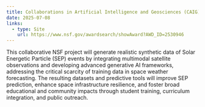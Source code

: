 ```yaml
---
title: Collaborations in Artificial Intelligence and Geosciences (CAIG)
date: 2025-07-08
links:
  - type: Site
    url: https://www.nsf.gov/awardsearch/showAward?AWD_ID=2530946
---
```


This collaborative NSF project will generate realistic synthetic data of Solar Energetic Particle (SEP) events by integrating multimodal satellite observations and developing advanced generative AI frameworks, addressing the critical scarcity of training data in space weather forecasting. The resulting datasets and predictive tools will improve SEP prediction, enhance space infrastructure resilience, and foster broad educational and community impacts through student training, curriculum integration, and public outreach.

<!--more-->
